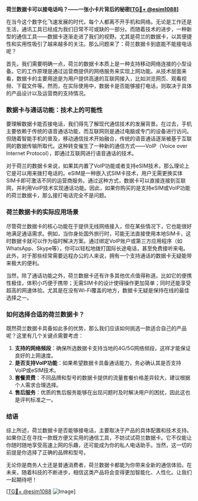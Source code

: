 **荷兰数据卡可以接电话吗？——一张小卡片背后的秘密[[TG💪+ @esim1088](https://t.me/s/esim1088)]**

在当今这个数字化飞速发展的时代，每个人都离不开手机和网络。无论是工作还是生活，通讯工具已经成为我们日常不可或缺的一部分。而随着技术的进步，一种新型的通信工具——数据卡逐渐走进了我们的视野。尤其是荷兰的数据卡，以其便捷性和实用性吸引了越来越多的关注。那么问题来了：荷兰数据卡到底能不能接电话呢？

首先，我们需要明确一点，荷兰的数据卡本质上是一种支持移动网络连接的小型设备。它的工作原理是通过运营商提供的网络服务来实现上网功能。从技术层面来看，数据卡的主要用途是为用户提供高速的互联网接入，比如浏览网页、观看视频、下载文件等。然而，在实际使用中，数据卡是否能够接打电话，则取决于具体的产品设计以及运营商的支持情况。

### 数据卡与通话功能：技术上的可能性

要理解数据卡能否接电话，我们得先了解现代通信技术的发展背景。在过去，手机主要依赖于传统的语音通话功能，而互联网则是通过电脑或专门的设备进行访问。但随着智能手机的普及，移动通信技术开始融合，传统的语音通话逐渐被基于互联网的数据传输所取代。这种转变催生了一种新的通信方式——VoIP（Voice over Internet Protocol），即通过互联网进行语音通话的技术。

对于荷兰的数据卡来说，如果其内置了VoIP功能或者支持eSIM技术，那么理论上它是可以用来拨打电话的。eSIM是一种嵌入式SIM卡技术，用户无需更换实体SIM卡即可激活不同的运营商服务。通过这种方式，数据卡可以直接连接到互联网，并利用VoIP技术实现通话功能。因此，如果你购买的是支持eSIM或VoIP功能的荷兰数据卡，那么接打电话完全不是问题。

### 荷兰数据卡的实际应用场景

尽管荷兰数据卡的核心功能在于提供无线网络接入，但在某些情况下，它也能很好地满足通话需求。例如，当你身处国外旅行时，可能无法直接使用本地SIM卡，这时数据卡就可以作为临时解决方案。通过绑定VoIP账户或第三方应用程序（如WhatsApp、Skype等），你可以轻松地拨打国际长途电话，甚至免费接听来电。此外，对于那些经常需要远程办公的人来说，拥有一个支持通话的数据卡无疑能带来极大的便利。

当然，除了通话功能之外，荷兰数据卡还有许多其他优点值得称道。比如它的便携性极佳，体积小巧便于携带；无需SIM卡的设计使得操作更加简单；同时还能享受超高的网速体验。尤其是在没有Wi-Fi覆盖的地方，数据卡无疑是保持在线的最佳选择之一。

### 如何选择合适的荷兰数据卡？

既然荷兰数据卡具备如此多的优势，那么我们应该如何挑选一款适合自己的产品呢？这里有几个关键点需要考虑：

1. **支持的网络频段**：确保所选数据卡支持当地的4G/5G网络频段，这样才能保证良好的上网速度。
2. **是否支持VoIP功能**：如果希望数据卡具备通话能力，务必确认其是否支持VoIP或eSIM技术。
3. **套餐资费**：不同品牌和型号的数据卡提供的流量套餐价格差异较大，建议根据个人需求合理选择。
4. **售后服务**：优质的售后服务能够在出现问题时及时解决用户的困扰，因此这也是评判标准之一。

### 结语

综上所述，荷兰数据卡是否能够接电话，主要取决于产品的具体配置和技术支持。如果你正在寻找一款既方便又实用的通信工具，不妨试试荷兰数据卡。它不仅能让你随时随地享受高速上网的乐趣，还可能成为你的私人电话助手。当然，这一切的前提是你选择了正确的品牌和型号。

无论你是商务人士还是普通消费者，荷兰数据卡都能为你带来全新的通信体验。在未来，随着科技的不断进步，相信这类产品将会变得更加智能化、人性化。让我们一起期待吧！

[[TG💪+ @esim1088](https://t.me/s/esim1088) ![Image](https://i.postimg.cc/4NQfJmqS/Snipaste-2025-05-13-00-14-12.png)]